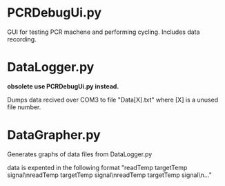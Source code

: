 # PCRDebugUi.py
GUI for testing PCR machene and performing cycling. Includes data recording.

# DataLogger.py
**obsolete use PCRDebugUi.py instead.**

Dumps data recived over COM3 to file "Data[X].txt" where [X] is a unused file number.

# DataGrapher.py
Generates graphs of data files from DataLogger.py

data is expented in the following format
"readTemp targetTemp signal\nreadTemp targetTemp signal\nreadTemp targetTemp signal\n..."

